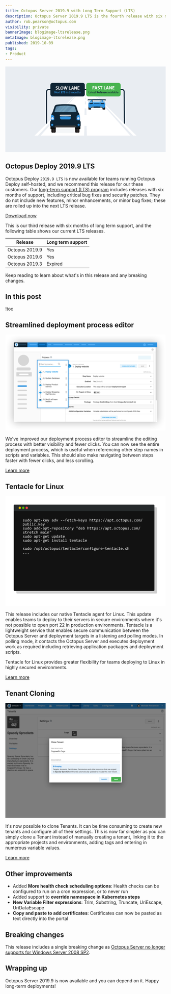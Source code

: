 ```yaml
---
title: Octopus Server 2019.9 with Long Term Support (LTS)
description: Octopus Server 2019.9 LTS is the fourth release with six months of long-term support. We recommend this release for self-hosted customers.
author: rob.pearson@octopus.com
visibility: private
bannerImage: blogimage-ltsrelease.png
metaImage: blogimage-ltsrelease.png
published: 2019-10-09
tags:
- Product
---
```


![Cars on slow lane and fast lane](blogimage-ltsrelease.png)

<h2>Octopus Deploy 2019.9 LTS</h2>

Octopus Deploy `2019.9 LTS` is now available for teams running Octopus Deploy self-hosted, and we recommend this release for our these customers. Our [long-term support (LTS) program](https://octopus.com/docs/administration/upgrading/long-term-support) includes releases with six months of support, including critical bug fixes and security patches. They do not include new features, minor enhancements, or minor bug fixes; these are rolled up into the next LTS release.

<a href="https://octopus.com/downloads" class="btn btn-primary btn-lg">Download now</a>

This is our third release with six months of long term support, and the following table shows our current LTS releases.

| Release               | Long term support           |
| --------------------- | --------------------------- |
| Octopus 2019.9        | Yes                         |
| Octopus 2019.6        | Yes                         |
| Octopus 2019.3        | Expired                     |

Keep reading to learn about what's in this release and any breaking changes.

<h2>In this post </h2>

!toc

## Streamlined deployment process editor

![Streamlined deployment process editor](streamlined-deploy-process-editor.png "width=600")

We've improved our deployment process editor to streamline the editing process with better visibility and fewer clicks. You can now see the entire deployment process, which is useful when referencing other step names in scripts and variables. This should also make navigating between steps faster with fewer clicks, and less scrolling.

[Learn more](https://github.com/OctopusDeploy/Issues/issues/5804)

## Tentacle for Linux

![Tentacle for Linux configuration](linux-tentacle.png "width=600")

This release includes our native Tentacle agent for Linux. This update enables teams to deploy to their servers in secure environments where it's not possible to open port 22 in production environments. Tentacle is a lightweight service that enables secure communication between the Octopus Server and deployment targets in a listening and polling modes. In polling mode, it contacts the Octopus Server and executes deployment work as required including retrieving application packages and deployment scripts.

Tentacle for Linux provides greater flexibility for teams deploying to Linux in highly secured environments.

[Learn more](https://octopus.com/docs/infrastructure/deployment-targets/linux/tentacle)

## Tenant Cloning

![Cloning a Tenant](tenant-clone.png "width=600")

It's now possible to clone Tenants. It can be time consuming to create new tenants and configure all of their settings. This is now far simpler as you can simply clone a Tenant instead of manually creating a tenant, linking it to the appropriate projects and environments, adding tags and entering in numerous variable values. 

[Learn more](https://octopus.com/docs/infrastructure/deployment-targets/linux/tentacle)

## Other improvements

* Added **More health check scheduling options**: Health checks can be configured to run on a cron expression, or to never run
* Added support to **override namespace in Kubernetes steps**
* **New Variable Filter expressions**: Trim, Substring, Truncate, UriEscape, UriDataEscape
* **Copy and paste to add certificates**: Certificates can now be pasted as text directly into the portal

## Breaking changes

This release includes a single breaking change as [Octopus Server no longer supports for Windows Server 2008 SP2](https://octopus.com/blog/windows-server-2008-eol-hello-linux). 

## Wrapping up

Octopus Server 2019.9 is now available and you can depend on it. Happy long-term deployments!
